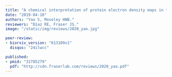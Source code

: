 ```yaml
---
title: "A chemical interpretation of protein electron density maps in the worldwide protein data bank."
date: "2019-04-18"
authors: "Yao S, Moseley HNB."
reviewers: "Díaz RE, Fraser JS."
image: "/static/img/reviews/2020_yao.jpg"

peer-review:
- biorxiv_version: "613109v1"
  disqus: "24ilwcc"

published:
- pmid: "32785279"
  pdf: "http://cdn.fraserlab.com/reviews/2020_yao.pdf"
---
```

